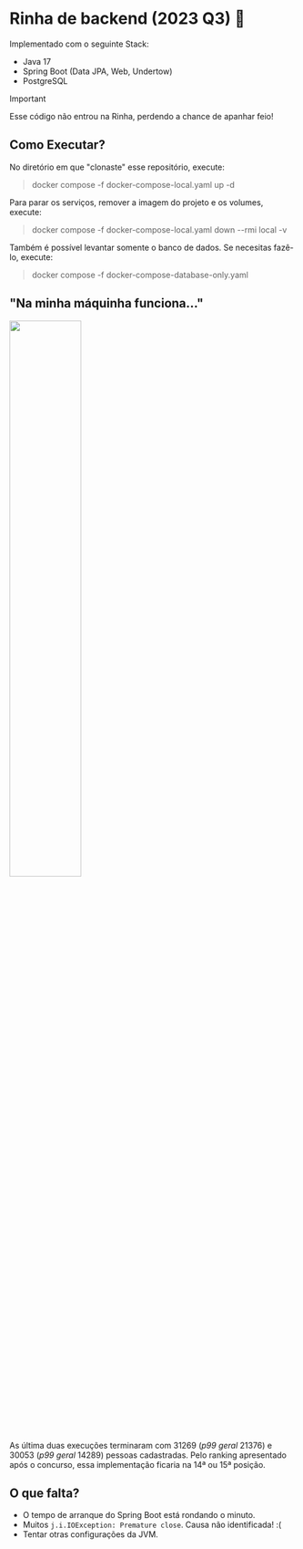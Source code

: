 # Rinha de backend (2023 Q3) 🦾

Implementado com o seguinte Stack:
- Java 17
- Spring Boot (Data JPA, Web, Undertow)
- PostgreSQL

> [!IMPORTANT]
> Esse código não entrou na Rinha, perdendo a chance de apanhar feio!

## Como Executar?
No diretório em que "clonaste" esse repositório, execute:
> docker compose -f docker-compose-local.yaml up -d

Para parar os serviços, remover a imagem do projeto e os volumes, execute:
> docker compose -f docker-compose-local.yaml down --rmi local -v

Também é possível levantar somente o banco de dados. Se necesitas fazê-lo, execute:
> docker compose -f docker-compose-database-only.yaml

## "Na minha máquinha funciona..."
<img src="https://memecreator.org/static/images/memes/4915233.jpg" width="50%">

As última duas execuções terminaram com 31269 (_p99 geral_ 21376) e 30053 (_p99 geral_ 14289) pessoas cadastradas. Pelo
ranking apresentado após o concurso, essa implementação ficaria na 14ª ou 15ª posição.

## O que falta?
- O tempo de arranque do Spring Boot está rondando o minuto.
- Muitos `j.i.IOException: Premature close`. Causa não identificada! :(
- Tentar otras configurações da JVM.
